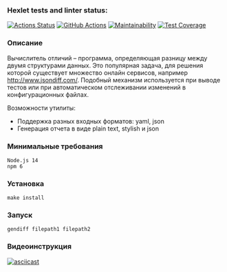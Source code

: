### Hexlet tests and linter status:

[![Actions Status](https://github.com/1romang1/frontend-project-46/actions/workflows/hexlet-check.yml/badge.svg)](https://github.com/1romang1/frontend-project-46/actions) [![GitHub Actions](https://github.com/1romang1/frontend-project-46/actions/workflows/main.yml/badge.svg)](https://github.com/1romang1/frontend-project-46/actions) [![Maintainability](https://api.codeclimate.com/v1/badges/acfac219a92a42d52fd5/maintainability)](https://codeclimate.com/github/1romang1/frontend-project-46/maintainability) [![Test Coverage](https://api.codeclimate.com/v1/badges/acfac219a92a42d52fd5/test_coverage)](https://codeclimate.com/github/1romang1/frontend-project-46/test_coverage)

### Описание

Вычислитель отличий – программа, определяющая разницу между двумя структурами данных. 
Это популярная задача, для решения которой существует множество онлайн сервисов, 
например http://www.jsondiff.com/. Подобный механизм используется при выводе тестов или 
при автоматическом отслеживании изменений в конфигурационных файлах.

Возможности утилиты:

- Поддержка разных входных форматов: yaml, json
- Генерация отчета в виде plain text, stylish и json

### Минимальные требования
    Node.js 14
    npm 6

### Установка
```
make install
```

### Запуск
```
gendiff filepath1 filepath2
```

### Видеоинструкция

[![asciicast](https://asciinema.org/a/h4R6uMhVGPF4ohtrj2u24dBz9.svg)](https://asciinema.org/a/h4R6uMhVGPF4ohtrj2u24dBz9)
